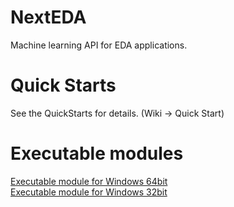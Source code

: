 # NextEDA
Machine learning API for EDA applications.

# Quick Starts
See the QuickStarts for details. (Wiki -> Quick Start)

# Executable modules
[Executable module for Windows 64bit](../../../nexteda.wiki/release/sample_win64_20211003.zip "Executable module for Windows 64bit")
<br/>
[Executable module for Windows 32bit](../../../nexteda.wiki/release/sample_win32_20211003.zip "Executable module for Windows 32bit")
